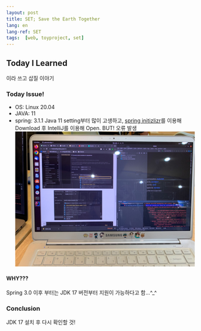 ```yaml
---
layout: post
title: SET; Save the Earth Together
lang: en
lang-ref: SET
tags:  [web, toyproject, set]
---
```


## Today I Learned
이라 쓰고 삽질 이야기
### Today Issue!
- OS: Linux 20.04
- JAVA: 11
- spring: 3.1.1
Java 11 setting부터 많이 고생하고, [spring initizlizr](https://start.spring.io/)를 이용해 Download 후 IntelliJ를 이용해 Open.
BUT! 오류 발생
![spring_version_error](../_images/spring_version_error.jpg)


#### WHY???
Spring 3.0 이후 부터는 JDK 17 버전부터 지원이 가능하다고 함...^_^

### Conclusion
JDK 17 설치 후 다시 확인할 것!
